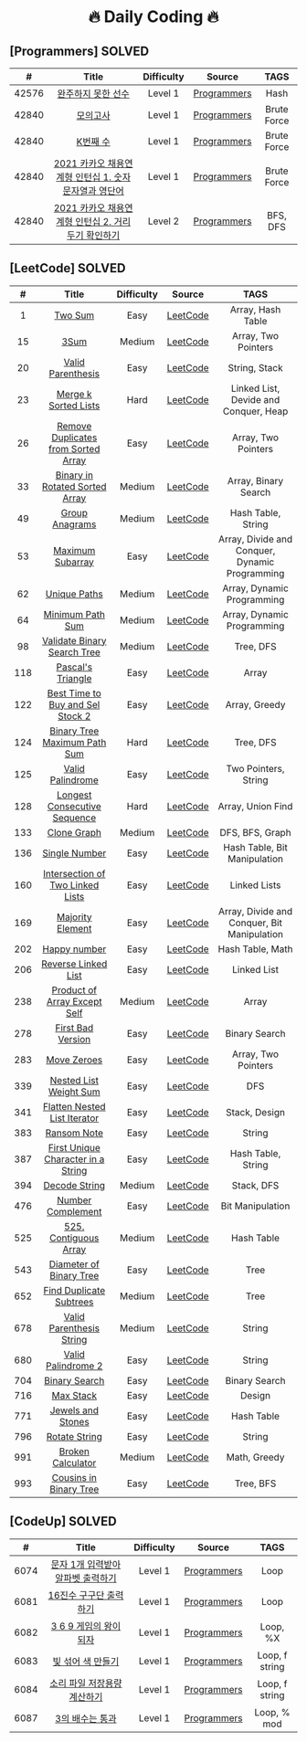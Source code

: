 <h1 align="center">
  🔥 Daily Coding 🔥
</h1>

## [Programmers] SOLVED
|  #  | Title | Difficulty | Source | TAGS |
| :-: | :---: | :--------: | :----: | :--: | 
|  42576  |[완주하지 못한 선수](Programmers/42576_완주하지못한선수.py) |Level 1| [Programmers](https://programmers.co.kr/learn/courses/30/lessons/42576) | Hash |   
|  42840  |[모의고사](Programmers/42840_모의고사.py) |Level 1| [Programmers](https://programmers.co.kr/learn/courses/30/lessons/42840) | Brute Force |   
|  42840  |[K번째 수](Programmers/42748_K번째수.py) |Level 1| [Programmers](https://programmers.co.kr/learn/courses/30/lessons/42748) | Brute Force |   
|  42840  |[2021 카카오 채용연계형 인턴십 1. 숫자 문자열과 영단어](Programmers/2021_Kakao_Internship_1.py) |Level 1| [Programmers](https://programmers.co.kr/learn/courses/30/lessons/81301) | Brute Force |   
|  42840  |[2021 카카오 채용연계형 인턴십 2. 거리두기 확인하기](Programmers/2021_Kakao_Internship_2.py) |Level 2| [Programmers](https://programmers.co.kr/learn/courses/30/lessons/81302?language=python3) | BFS, DFS |   


## [LeetCode] SOLVED
|  #  | Title | Difficulty | Source | TAGS |
| :-: | :---: | :--------: | :----: | :--: | 
|  1  |  [Two Sum](Leetcode/1-Two_Sum.py) |Easy| [LeetCode](https://leetcode.com/problems/two-sum/) | Array, Hash Table |
|  15  | [3Sum](Leetcode/15-3Sum.py) |Medium| [LeetCode](https://leetcode.com/problems/3sum/) | Array, Two Pointers   |
|  20  | [Valid Parenthesis](Leetcode/20-Valid-Parenthesis.py) |Easy| [LeetCode](https://leetcode.com/problems/3sum/) | String, Stack   |
|  23  | [Merge k Sorted Lists](Leetcode/23-Merge-k-Sorted-Lists.py) |Hard| [LeetCode](https://leetcode.com/problems/merge-k-sorted-lists/) | Linked List, Devide and Conquer, Heap   |
|  26  | [Remove Duplicates from Sorted Array](Leetcode/26-Remove_Duplicates_from_Sorted_Array.js) |Easy | [LeetCode](https://leetcode.com/problems/remove-duplicates-from-sorted-array/) | Array, Two Pointers |
|  33  | [Binary in Rotated Sorted Array](Leetcode/33-Binary_in_Rotated_Sorted_Array.py) |Medium | [LeetCode](https://leetcode.com/problems/search-in-rotated-sorted-array/) | Array, Binary Search |
|  49  | [Group Anagrams](Leetcode/49-Group_Anagrams.py) |Medium | [LeetCode](https://leetcode.com/problems/group-anagrams/) | Hash Table, String |
|  53  | [Maximum Subarray](Leetcode/53-Maximum_Subarray.py) |Easy | [LeetCode](https://leetcode.com/problems/maximum-subarray/) | Array, Divide and Conquer, Dynamic Programming|
|  62  | [Unique Paths](Leetcode/62-Unique_Paths.py) |Medium | [LeetCode](https://leetcode.com/problems/unique-paths/) | Array, Dynamic Programming|
| 64   | [Minimum Path Sum](Leetcode/64-Minimum_Path_Sum.py) |Medium | [LeetCode](https://leetcode.com/problems/minimum-path-sum/) | Array, Dynamic Programming |
|  98  | [Validate Binary Search Tree](Leetcode/98-Validate_Binary_Search_Tree.py) |Medium | [LeetCode](https://leetcode.com/problems/validate-binary-search-tree/) | Tree, DFS |
|  118  | [Pascal's Triangle](Leetcode/118-Pascal's_Triangle.py) |Easy | [LeetCode](https://leetcode.com/problems/pascals-triangle/) |Array |
|  122  | [Best Time to Buy and Sel Stock 2](Leetcode/118-Pascal's_Triangle.py) |Easy | [LeetCode](https://leetcode.com/problems/best-time-to-buy-and-sell-stock-ii/) |Array, Greedy |
| 124   | [Binary Tree Maximum Path Sum](Leetcode/124-Binary_Tree_Maximum_Path_Sum.py) |Hard | [LeetCode](https://leetcode.com/problems/binary-tree-maximum-path-sum/) | Tree, DFS|
|  125  | [Valid Palindrome](Leetcode/125-Valid_Palindrome.py) |Easy | [LeetCode](https://leetcode.com/problems/valid-palindrome/) |Two Pointers, String |
|  128  | [Longest Consecutive Sequence](128-Longest-Consecutive-Sequence.py) |Hard | [LeetCode](https://leetcode.com/problems/longest-consecutive-sequence/) |Array, Union Find |
|  133  | [Clone Graph](Leetcode/133-Clone_Graph.py)   |Medium | [LeetCode](https://leetcode.com/problems/clone-graph/) | DFS, BFS, Graph|
| 136   | [Single Number](Leetcode/136-Single_Number.py)   |Easy | [LeetCode](https://leetcode.com/problems/single-number/) |Hash Table, Bit Manipulation |
| 160   | [Intersection of Two Linked Lists](Leetcode/160-Intersection_of_Two_Linked_Lists.py)   |Easy | [LeetCode](https://leetcode.com/problems/intersection-of-two-linked-lists/) |Linked Lists |
|  169  | [Majority Element](Leetcode/169-Majority_Element.py)   |Easy | [LeetCode](https://leetcode.com/problems/majority-element/) |Array, Divide and Conquer, Bit Manipulation |
|  202  | [Happy number](Leetcode/202-Happy_Number.py)  |Easy | [LeetCode](https://leetcode.com/problems/happy-number/) |Hash Table, Math |
|  206  | [Reverse Linked List](206-Reverse_Linked_list.py) |Easy | [LeetCode](https://leetcode.com/problems/reverse-linked-list/) | Linked List |
|   238 | [Product of Array Except Self](Leetcode/238-Product_of_Array_Except_Self.py) |Medium | [LeetCode](https://leetcode.com/problems/product-of-array-except-self/) | Array|
|  278  | [First Bad Version](Leetcode/278-First_Bad_Version.js)  |Easy | [LeetCode](https://leetcode.com/problems/first-bad-version/) |Binary Search |
|  283  | [Move Zeroes](Leetcode/283-Move_Zeroes.py) |Easy | [LeetCode](https://leetcode.com/problems/move-zeroes/) |Array, Two Pointers |
|   339 | [Nested List Weight Sum](Leetcode/339-Nested_List_Weight_Sum.py)   |Easy | [LeetCode](https://leetcode.com/problems/nested-list-weight-sum) |DFS |
| 341   | [Flatten Nested List Iterator](Leetcode/341-Flatten_Nested_List_Iterator.py)  |Easy | [LeetCode](https://leetcode.com/problems/flatten-nested-list-iterator/) |Stack, Design |
| 383   | [Ransom Note](Leetcode/383-Ransom_Note.py)  |Easy | [LeetCode](https://leetcode.com/problems/ransom-note/) |String |
|  387  | [First Unique Character in a String](Leetcode/387-First_Unique_Character_in_a_String.py)   |Easy | [LeetCode](https://leetcode.com/problems/first-unique-character-in-a-string/) |Hash Table, String |
|  394  | [Decode String](Leetcode/394-Decode_String.py)   |Medium | [LeetCode](https://leetcode.com/problems/decode-string/) |Stack, DFS |
|  476  | [Number Complement](Leetcode/476-Number_Complement.py)   |Easy | [LeetCode](https://leetcode.com/problems/number-complement/) |Bit Manipulation |
|  525  | [525. Contiguous Array](Leetcode/525-Contiguous_Array.py)   |Medium | [LeetCode](https://leetcode.com/problems/contiguous-array/) |Hash Table |
| 543   | [Diameter of Binary Tree](Leetcode/543-Diameter_of_Binary_Tree.py)  |Easy | [LeetCode](https://leetcode.com/problems/diameter-of-binary-tree/) |Tree |
|  652  | [Find Duplicate Subtrees](Leetcode/652-Find_Duplicate_Subtrees.py)  |Medium | [LeetCode](https://leetcode.com/problems/find-duplicate-subtrees/) |Tree |
|  678  | [Valid Parenthesis String](Leetcode/678-Valid_Parenthesis_String.py)   |Medium | [LeetCode](https://leetcode.com/problems/valid-parenthesis-string/) |String |
|  680  | [Valid Palindrome 2](Leetcode/680-Vallid-Palindrome-2.py)  |Easy | [LeetCode](https://leetcode.com/problems/valid-palindrome-ii/) |String |
|  704  | [Binary Search](Leetcode/704-Binary_Search.py)   |Easy | [LeetCode](https://leetcode.com/problems/binary-search/) |Binary Search |
|  716  | [Max Stack](716-Max_Stack.py) |Easy | [LeetCode](https://leetcode.com/problems/max-stack/) | Design |
|  771  | [Jewels and Stones](Leetcode/771-Jewels_and_Stones.py)  |Easy | [LeetCode](https://leetcode.com/problems/jewels-and-stones/) |Hash Table |
|  796  | [Rotate String](Leetcode/796-Rotate_String.py)  |Easy | [LeetCode](https://leetcode.com/problems/rotate-string/) |String |
|  991  | [Broken Calculator](Leetcode/991-Broken_Calculator.py)   |Medium | [LeetCode](https://leetcode.com/problems/broken-calculator/) |Math, Greedy |
|  993  | [Cousins in Binary Tree](Leetcode/993-Cousins_in_Binary_Tree.py)   |Easy | [LeetCode](https://leetcode.com/problems/cousins-in-binary-tree/) |Tree, BFS |
  
     
## [CodeUp] SOLVED
|  #  | Title | Difficulty | Source | TAGS |
| :-: | :---: | :--------: | :----: | :--: | 
|  6074  |[문자 1개 입력받아 알파벳 출력하기](CodeUp/6074.py) |Level 1| [Programmers](https://codeup.kr/problem.php?id=6074&rid=0) | Loop |  
|  6081  |[16진수 구구단 출력하기](CodeUp/6081-6085.py) |Level 1| [Programmers](https://codeup.kr/problem.php?id=6081) | Loop |  
|  6082  |[3 6 9 게임의 왕이 되자](CodeUp/6081-6085.py) |Level 1| [Programmers](https://codeup.kr/problem.php?id=6082) | Loop, %X |  
|  6083  |[빛 섞어 색 만들기](CodeUp/6081-6085.py) |Level 1| [Programmers](https://codeup.kr/problem.php?id=6083) | Loop, f string |  
|  6084  |[소리 파일 저장용량 계산하기](CodeUp/6081-6084.py) |Level 1| [Programmers](https://codeup.kr/problem.php?id=6084) | Loop, f string |  
|  6087  |[3의 배수는 통과](CodeUp/6087.py) |Level 1| [Programmers](https://codeup.kr/problem.php?id=6087) | Loop, % mod |  
